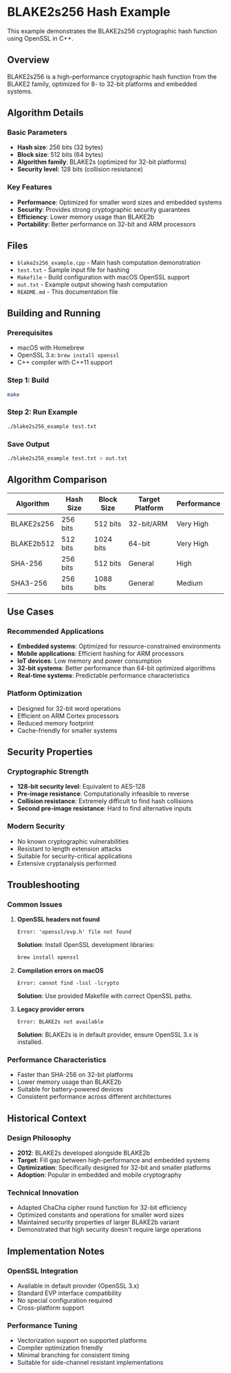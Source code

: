 # BLAKE2s256 Hash Example

This example demonstrates the BLAKE2s256 cryptographic hash function using OpenSSL in C++.

## Overview

BLAKE2s256 is a high-performance cryptographic hash function from the BLAKE2 family, optimized for 8- to 32-bit platforms and embedded systems.

## Algorithm Details

### Basic Parameters
- **Hash size**: 256 bits (32 bytes)
- **Block size**: 512 bits (64 bytes)
- **Algorithm family**: BLAKE2s (optimized for 32-bit platforms)
- **Security level**: 128 bits (collision resistance)

### Key Features
- **Performance**: Optimized for smaller word sizes and embedded systems
- **Security**: Provides strong cryptographic security guarantees
- **Efficiency**: Lower memory usage than BLAKE2b
- **Portability**: Better performance on 32-bit and ARM processors

## Files

- `blake2s256_example.cpp` - Main hash computation demonstration
- `test.txt` - Sample input file for hashing
- `Makefile` - Build configuration with macOS OpenSSL support
- `out.txt` - Example output showing hash computation
- `README.md` - This documentation file

## Building and Running

### Prerequisites
- macOS with Homebrew
- OpenSSL 3.x: `brew install openssl`
- C++ compiler with C++11 support

### Step 1: Build
```bash
make
```

### Step 2: Run Example
```bash
./blake2s256_example test.txt
```

### Save Output
```bash
./blake2s256_example test.txt > out.txt
```

## Algorithm Comparison

| Algorithm | Hash Size | Block Size | Target Platform | Performance |
|-----------|-----------|------------|-----------------|-------------|
| BLAKE2s256| 256 bits  | 512 bits   | 32-bit/ARM     | Very High   |
| BLAKE2b512| 512 bits  | 1024 bits  | 64-bit         | Very High   |
| SHA-256   | 256 bits  | 512 bits   | General        | High        |
| SHA3-256  | 256 bits  | 1088 bits  | General        | Medium      |

## Use Cases

### Recommended Applications
- **Embedded systems**: Optimized for resource-constrained environments
- **Mobile applications**: Efficient hashing for ARM processors
- **IoT devices**: Low memory and power consumption
- **32-bit systems**: Better performance than 64-bit optimized algorithms
- **Real-time systems**: Predictable performance characteristics

### Platform Optimization
- Designed for 32-bit word operations
- Efficient on ARM Cortex processors
- Reduced memory footprint
- Cache-friendly for smaller systems

## Security Properties

### Cryptographic Strength
- **128-bit security level**: Equivalent to AES-128
- **Pre-image resistance**: Computationally infeasible to reverse
- **Collision resistance**: Extremely difficult to find hash collisions
- **Second pre-image resistance**: Hard to find alternative inputs

### Modern Security
- No known cryptographic vulnerabilities
- Resistant to length extension attacks
- Suitable for security-critical applications
- Extensive cryptanalysis performed

## Troubleshooting

### Common Issues

1. **OpenSSL headers not found**
   ```
   Error: 'openssl/evp.h' file not found
   ```
   **Solution**: Install OpenSSL development libraries:
   ```bash
   brew install openssl
   ```

2. **Compilation errors on macOS**
   ```
   Error: cannot find -lssl -lcrypto
   ```
   **Solution**: Use provided Makefile with correct OpenSSL paths.

3. **Legacy provider errors**
   ```
   Error: BLAKE2s not available
   ```
   **Solution**: BLAKE2s is in default provider, ensure OpenSSL 3.x is installed.

### Performance Characteristics
- Faster than SHA-256 on 32-bit platforms
- Lower memory usage than BLAKE2b
- Suitable for battery-powered devices
- Consistent performance across different architectures

## Historical Context

### Design Philosophy
- **2012**: BLAKE2s developed alongside BLAKE2b
- **Target**: Fill gap between high-performance and embedded systems
- **Optimization**: Specifically designed for 32-bit and smaller platforms
- **Adoption**: Popular in embedded and mobile cryptography

### Technical Innovation
- Adapted ChaCha cipher round function for 32-bit efficiency
- Optimized constants and operations for smaller word sizes
- Maintained security properties of larger BLAKE2b variant
- Demonstrated that high security doesn't require large operations

## Implementation Notes

### OpenSSL Integration
- Available in default provider (OpenSSL 3.x)
- Standard EVP interface compatibility
- No special configuration required
- Cross-platform support

### Performance Tuning
- Vectorization support on supported platforms
- Compiler optimization friendly
- Minimal branching for consistent timing
- Suitable for side-channel resistant implementations
